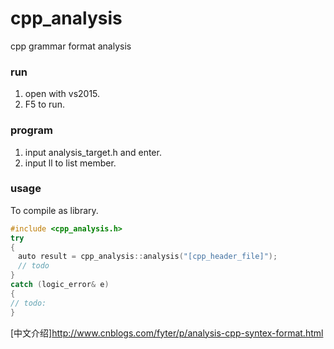 # cpp_analysis #
cpp grammar format analysis

### run ###
1. open with vs2015.
2. F5 to run.

### program ###
1. input analysis_target.h and enter.
2. input ll to list member.

### usage ###
To compile as library.
```c++
#include <cpp_analysis.h>
try
{
　auto result = cpp_analysis::analysis("[cpp_header_file]");
　// todo
}
catch (logic_error& e)
{
// todo:
}
```



[中文介绍]http://www.cnblogs.com/fyter/p/analysis-cpp-syntex-format.html
